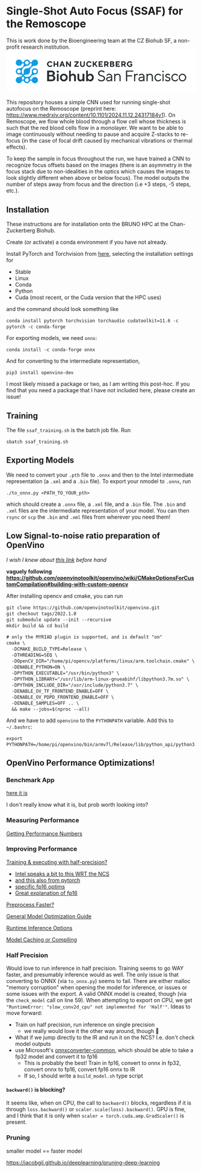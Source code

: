 # Single-Shot Auto Focus (SSAF) for the Remoscope
This is work done by the Bioengineering team at the CZ Biohub SF, a non-profit research institution.
![CZ Biohub SF logo](images/CZ-Biohub-SF-Color-RGB.png)

This repository houses a simple CNN used for running single-shot autofocus on the Remoscope (preprint here: https://www.medrxiv.org/content/10.1101/2024.11.12.24317184v1).
On Remoscope, we flow whole blood through a flow cell whose thickness is such that the red blood cells flow in a monolayer. We want to be able to image continuously without needing to pause
and acquire Z-stacks to re-focus (in the case of focal drift caused by mechanical vibrations or thermal effects).

To keep the sample in focus throughout the run, we have trained a CNN to recognize focus offsets based on the images (there is an asymmetry in the focus stack due to non-idealities in the optics which
causes the images to look slightly different when above or below focus). The model outputs the number of steps away from focus and the direction (i.e +3 steps, -5 steps, etc.).

## Installation

These instructions are for installation onto the BRUNO HPC at the Chan-Zuckerberg Biohub.

Create (or activate) a conda environment if you have not already.

Install PyTorch and Torchvision from [here](https://pytorch.org/get-started/locally/), selecting the installation settings for

- Stable
- Linux
- Conda
- Python
- Cuda (most recent, or the Cuda version that the HPC uses)

and the command should look something like

```console
conda install pytorch torchvision torchaudio cudatoolkit=11.6 -c pytorch -c conda-forge
```

For exporting models, we need `onnx`:

```console
conda install -c conda-forge onnx
```

And for converting to the intermediate representation,

```console
pip3 install openvino-dev
```

I most likely missed a package or two, as I am writing this post-hoc. If you find that you need a package that I have  not included here, please create an issue!


## Training

The file `ssaf_training.sh` is the batch job file. Run

```console
sbatch ssaf_training.sh
```


## Exporting Models

We need to convert your `.pth` file to `.onnx` and then to the Intel intermediate representation (a `.xml` and a `.bin` file). To export your nmodel to `.onnx`, run

```console
./to_onnx.py <PATH_TO_YOUR_pth>
```

which should create a `.onnx` file, a `.xml` file, and a `.bin` file. The `.bin` and `.xml` files are the intermediate representation of your model. You can then `rsync` or `scp` the `.bin` and `.xml` files from wherever you need them!


## Low Signal-to-noise ratio preparation of OpenVino

_I wish I knew about [this link](https://stackoverflow.com/collectives/intel/articles/72141365/how-to-convert-pytorch-model-and-run-it-with-openvino) before hand_

__vaguely following https://github.com/openvinotoolkit/openvino/wiki/CMakeOptionsForCustomCompilation#building-with-custom-opencv__

After installing opencv and cmake, you can run

```console
git clone https://github.com/openvinotoolkit/openvino.git
git checkout tags/2022.1.0
git submodule update --init --recursive
mkdir build && cd build
```

```console
# only the MYRIAD plugin is supported, and is default "on"
cmake \
  -DCMAKE_BUILD_TYPE=Release \
  -DTHREADING=SEQ \
  -DOpenCV_DIR="/home/pi/opencv/platforms/linux/arm.toolchain.cmake" \
  -DENABLE_PYTHON=ON \
  -DPYTHON_EXECUTABLE="/usr/bin/python3" \
  -DPYTHON_LIBRARY="/usr/lib/arm-linux-gnueabihf/libpython3.7m.so" \
  -DPYTHON_INCLUDE_DIR="/usr/include/python3.7" \
  -DENABLE_OV_TF_FRONTEND_ENABLE=OFF \
  -DENABLE_OV_PDPD_FRONTEND_ENABLE=OFF \
  -DENABLE_SAMPLES=OFF .. \
  && make --jobs=$(nproc --all)
```

And we have to add `openvino` to the `PYTHONPATH` variable. Add this to `~/.bashrc`:
```console
export PYTHONPATH=/home/pi/openvino/bin/armv7l/Release/lib/python_api/python3.7:$PYTHONPATH
```


## OpenVino Performance Optimizations!

### Benchmark App

[here it is](https://docs.openvino.ai/latest/openvino_inference_engine_tools_benchmark_tool_README.html#run-the-tool)

I don't really know what it is, but prob worth looking into?

### Measuring Performance

[Getting Performance Numbers](https://docs.openvino.ai/latest/openvino_docs_MO_DG_Getting_Performance_Numbers.html#doxid-openvino-docs-m-o-d-g-getting-performance-numbers)

### Improving Performance

[Training & executing with half-precision?](https://pytorch.org/blog/accelerating-training-on-nvidia-gpus-with-pytorch-automatic-mixed-precision/)
- [Intel speaks a bit to this WRT the NCS](https://www.intel.com/content/www/us/en/developer/articles/technical/intel-neural-compute-stick-2-intel-ncs-2-and-16-floating-point-fp16.html)
- [and this also from pytorch](https://pytorch.org/docs/stable/amp.html)
- [specific fp16 optims](https://pytorch.org/docs/stable/notes/amp_examples.html)
- [Great explanation of fp16](https://spell.ml/blog/mixed-precision-training-with-pytorch-Xuk7YBEAACAASJam)

[Preprocess Faster?](https://docs.openvino.ai/latest/openvino_docs_OV_UG_Preprocessing_Details.html#doxid-openvino-docs-o-v-u-g-preprocessing-details)

[General Model Optimization Guide](https://docs.openvino.ai/latest/openvino_docs_model_optimization_guide.html#doxid-openvino-docs-model-optimization-guide)

[Runtime Inference Options](https://docs.openvino.ai/latest/openvino_docs_deployment_optimization_guide_dldt_optimization_guide.html#doxid-openvino-docs-deployment-optimization-guide-dldt-optimization-guide)

[Model Caching or Compiling](https://docs.openvino.ai/latest/openvino_docs_OV_UG_Model_caching_overview.html#doxid-openvino-docs-o-v-u-g-model-caching-overview)


### Half Precision

Would love to run inference in half precision. Training seems to go WAY faster, and presumably inference would as well. The only issue is that converting to ONNX (via `to_onnx.py`) seems to fail. There are either malloc "memory corruption" when opening the model for inference, or issues or some issues with the export. A valid ONNX model is created, though (via the `check_model` call on line 59). When attempting to export on CPU, we get `"RuntimeError: "slow_conv2d_cpu" not implemented for 'Half'"`. Ideas to move forward:

- Train on half precision, run inference on single precision
  - we really would love it the other way around, though :grimacing:
- What if we jump directly to the IR and run it on the NCS? I.e. don't check model outputs
- use Microsoft's [onnxconverter-common](https://github.com/microsoft/onnxconverter-common), which should be able to take a fp32 model and convert it to fp16
  - This is probably the best! Train in fp16, convert to onnx in fp32, convert onnx to fp16, convert fp16 onnx to IR
  - If so, I should write a `build_model.sh` type script


#### `backward()` is blocking?

It seems like, when on CPU, the call to `backward()` blocks, regardless if it is through `loss.backward()` or `scaler.scale(loss).backward()`. GPU is fine, and I think that it is only when `scaler = torch.cuda.amp.GradScaler()` is present.


### Pruning

smaller model == faster model

https://jacobgil.github.io/deeplearning/pruning-deep-learning
